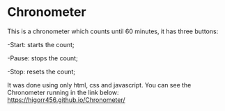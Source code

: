 # Chronometer
 
 This is a chronometer which counts until 60 minutes, it has three buttons:

 -Start: starts the count;
 
 -Pause: stops the count;
 
 -Stop: resets the count;

 It was done using only html, css and javascript.
 You can see the Chronometer running in the link below:
 https://higorr456.github.io/Chronometer/
